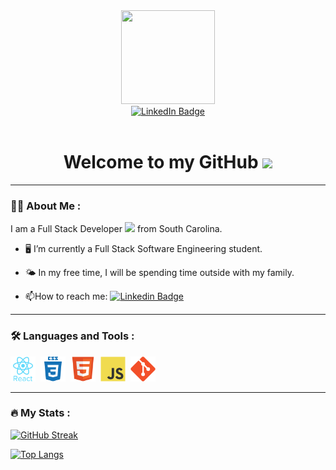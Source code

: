 <div id="header" align="center">
  <img src="https://media3.giphy.com/media/5eLDrEaRGHegx2FeF2/giphy.gif?" width="150" height="150"/>
</div>

<div id="banner" align="center">
  <a href="www.linkedin.com/in/mevans0911">
      <img src="https://img.shields.io/badge/LinkedIn-blue?style=for-the-badge&logo=linkedin&logoColor=white" alt="LinkedIn Badge"/>
    </a>
</div>

<div id="counter" align="center">
  <img src="https://komarev.com/ghpvc/?username=your-github-username&style=flat-square&color=blue" alt=""/>
</div>

<h1 id="wave" align="center">
  Welcome to my GitHub
  <img src="https://media.giphy.com/media/hvRJCLFzcasrR4ia7z/giphy.gif" width="30px"/>
</h1>

---

### :man_technologist: About Me :

I am a Full Stack Developer <img src="https://media.giphy.com/media/WUlplcMpOCEmTGBtBW/giphy.gif" width="30"> from South Carolina.

- :desktop_computer: I’m currently a Full Stack Software Engineering student.

- :sun_behind_small_cloud: In my free time, I will be spending time outside with my family.

- :mailbox:How to reach me: [![Linkedin Badge](https://img.shields.io/badge/LinkedIn-blue?style=flat&logo=Linkedin&logoColor=white)](www.linkedin.com/in/mevans0911)


---

### :hammer_and_wrench: Languages and Tools :

<div>
  <img src="https://github.com/devicons/devicon/blob/master/icons/react/react-original-wordmark.svg" title="React" alt="React" width="40" height="40"/>&nbsp;
  <img src="https://github.com/devicons/devicon/blob/master/icons/css3/css3-plain-wordmark.svg"  title="CSS3" alt="CSS" width="40" height="40"/>&nbsp;
  <img src="https://github.com/devicons/devicon/blob/master/icons/html5/html5-original.svg" title="HTML5" alt="HTML" width="40" height="40"/>&nbsp;
  <img src="https://github.com/devicons/devicon/blob/master/icons/javascript/javascript-original.svg" title="JavaScript" alt="JavaScript" width="40" height="40"/>&nbsp;
  <img src="https://github.com/devicons/devicon/blob/master/icons/git/git-original.svg" title="Git" alt="Git" width="40" height="40" /> &nbsp
</div>


---
### :fire: My Stats :

[![GitHub Streak](http://github-readme-streak-stats.herokuapp.com?user=mattevans0911&theme=dark&background=000000)](https://git.io/streak-stats)

[![Top Langs](https://github-readme-stats.vercel.app/api/top-langs/?username=mattevans0911&layout=compact&theme=vision-friendly-dark)](https://github.com/anuraghazra/github-readme-stats)
